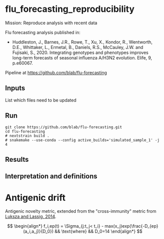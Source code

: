 # flu_forecasting_reproducibility

Mission: Reproduce analysis with recent data

Flu forecasting analysis published in: 

* Huddleston, J., Barnes, J.R., Rowe, T., Xu, X., Kondor, R., Wentworth, D.E., Whittaker, L., Ermetal, B., Daniels, R.S., McCauley, J.W. and Fujisaki, S., 2020. Integrating genotypes and phenotypes improves long-term forecasts of seasonal influenza A/H3N2 evolution. Elife, 9, p.e60067.

Pipeline at https://github.com/blab/flu-forecasting

## Inputs

List which files need to be updated

## Run

```
git clone https://github.com/blab/flu-forecasting.git
cd flu-forecasting
# nextstrain build .  
# snakemake --use-conda --config active_builds='simulated_sample_1' -j 4
```

## Results

## Interpretation and definitions

# Antigenic drift

Antigenic novelty metric, extended from the "cross-immunity" metric from [Luksza and Lassig, 2014](https://www.nature.com/articles/nature13087). 

$$
\begin{align*}
f_i,ep(t) = \Sigma_{j:t_j< t_i} - max(x_j)exp(\frac{-D_{ep}(a_i,a_j)}{D_0}) && \text{where} && D_0=14
\end{align*}
$$